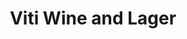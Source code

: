 ---
title: "Viti Wine and Lager"
url: /vancouver/viti-wine-and-lager-east-hastings-street/
shop: alcohol
---
